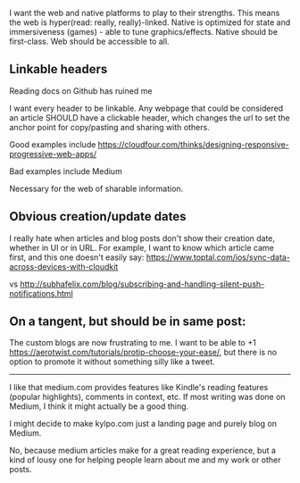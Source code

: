 I want the web and native platforms to play to their strengths. This means the web is hyper(read: really, really)-linked. Native is optimized for state and immersiveness (games) - able to tune graphics/effects. Native should be first-class. Web should be accessible to all.

## Linkable headers
Reading docs on Github has ruined me

I want every header to be linkable. Any webpage that could be considered an article SHOULD have a clickable header, which changes the url to set the anchor point for copy/pasting and sharing with others. 

Good examples include https://cloudfour.com/thinks/designing-responsive-progressive-web-apps/

Bad examples include Medium

Necessary for the web of sharable information.

## Obvious creation/update dates
I really hate when articles and blog posts don't show their creation date, whether in UI or in URL. For example, I want to know which article came first, and this one doesn't easily say: https://www.toptal.com/ios/sync-data-across-devices-with-cloudkit

vs http://subhafelix.com/blog/subscribing-and-handling-silent-push-notifications.html

## On a tangent, but should be in same post:
The custom blogs are now frustrating to me. I want to be able to +1 https://aerotwist.com/tutorials/protip-choose-your-ease/, but there is no option to promote it without something silly like a tweet.



----------------
I like that medium.com provides features like Kindle's reading features (popular highlights), comments in context, etc. If most writing was done on Medium, I think it might actually be a good thing.

I might decide to make kylpo.com just a landing page and purely blog on Medium.

No, because medium articles make for a great reading experience, but a kind of lousy one for helping people learn about me and my work or other posts.

